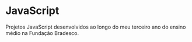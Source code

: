 # JavaScript
Projetos JavaScript desenvolvidos ao longo do meu terceiro ano do ensino médio na Fundação Bradesco.
